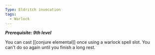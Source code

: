 ```yaml
---
Type: Eldritch invocation
tags:
  - Warlock
---
```

**_Prerequisite: 9th level_**

You can cast [[conjure elemental]] once using a warlock spell slot. You can't do so again until you finish a long rest.